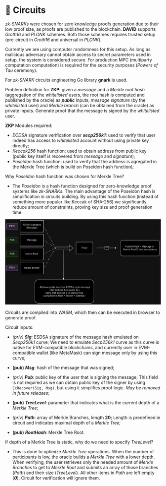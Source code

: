 # 🔗 Circuits

*zk-SNARKs* were chosen for zero knowledge proofs generation due to their low proof size, as proofs are published to the blockchain.
**DAVID** supports *Groth16* and *PLONK* schemes. Both those schemes requires trusted setup (pre-circuit in *Groth16* and universal in *PLONK*). 

Currently we are using computer randomness for this setup. As long as malicious adversary cannot obtain access to secret parameters used in setup, the system is considered secure. For production MPC (multiparty computation computation) is required for the security purposes (*Powers of Tau* ceremony). 

For *zk-SNARK* circuits engineering Go library **gnark** is used.

Problem definition for **ZKP**: given a *message* and a *Merkle root hash* (aggregation of the *whitelisted* users, the root hash is computed and published by the oracle) as ***public*** inputs; *message signature* (by the *whitelisted* user) and *Merkle branch* (can be obtained from the oracle) as private inputs. Generate proof that the message is signed by the *whitelisted* user.

**ZKP** Modules required:
- *ECDSA* signature verification over ***secp256k1***: used to verify that user indeed has access to *whitelisted* account without using private key directly;
- *Keccak256* hash function: used to obtain address from public key (public key itself is recovered from *message* and *signature*);
- *Poseidon* hash function: used to verify that the address is agregated in the Merkle Tree (which is build on Poseidon hash function);

Why *Poseidon* hash function was chosen for Merkle Tree?
- The *Poseidon* is a hash function designed for zero-knowledge proof systems like *zk-SNARKs*. The main advantage of the Poseidon hash is simplification in circuits building. By using this hash function (instead of something more popular like Keccak of SHA-256) we significantly reduce amount of constraints, proving key size and proof generation time.

![ZKP Design Image](imgs/Proof_logic.png)

Circuits are compiled into *WASM*, which then can be executed in browser to generate proof.

Circuit inputs:

- *(priv)* ***Sig***: ESDSA signature of the message hash emulated on *Secp256k1* curve; We need to emulate *Secp256k1* curve as this curve is native for EVM-compatible blockchains, and currently user in EVM-compatible wallet (like MetaMask) can sign message only by using this curve;

- **(pub)** ***Msg***: hash of the message that was signed;

- *(priv)* ***Pub***: public key of the user that is signing the message; This field is not required as we can obtain public key of the signer by using `EcRecover(Sig, Msg)`, but using it simplifies proof logic. *May be removed in future releases;*

- **(pub)** ***TreeLevel***: parameter that indicates what is the current depth of a *Merkle Tree*;

- *(priv)* ***Path***: array of Merkle Branches, length **20**; Length is predefined in circuit and indicates maximal depth of a *Merkle Tree*;

- **(pub)** ***RootHash***: Merkle Tree Root.

If depth of a Merkle Tree is static, why do we need to specify *TreeLevel*?

- This is done to optimize *Merkle Tree* operations. When the number of participants is low, the oracle builds a *Merkle Tree* with a lower depth. When verifying, the user retrieves only the needed amount of *Merkle Branches* to get to *Merkle Root* and submits an array of those branches (*Path*) and their size (*TreeLevel*). All other items in *Path* are left empty (***0***). Circuit for verification will ignore them.

